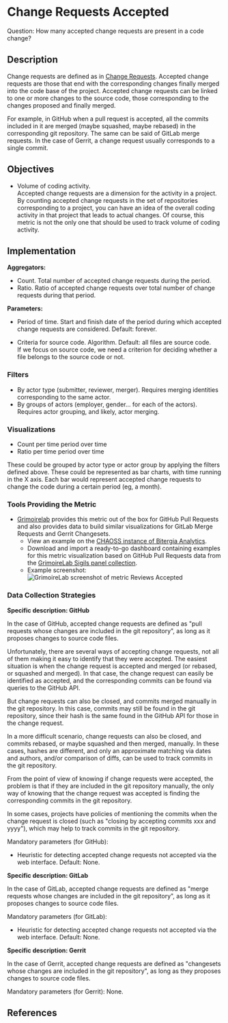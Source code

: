 # Change Requests Accepted

Question: How many accepted change requests are present in a code change?

## Description

Change requests are defined as in [Change Requests](https://chaoss.community/metric-change-requests/).
Accepted change requests are those that end with the corresponding changes
finally merged into the code base of the project.
Accepted change requests can be linked to one or more changes to the source
code, those corresponding to the changes proposed and finally merged.

For example, in GitHub when a pull request is accepted, all the
commits included in it are merged (maybe squashed, maybe rebased)
in the corresponding git repository. The same can be said of
GitLab merge requests. In the case of Gerrit, a change request usually
corresponds to a single commit.


## Objectives

* Volume of coding activity.  
    Accepted change requests are a dimension for the activity in a project.
    By counting accepted change requests in the set of repositories corresponding
    to a project, you can have an idea of the overall coding activity in
    that project that leads to actual changes.
    Of course, this metric is not the only one that should be
    used to track volume of coding activity.


## Implementation

**Aggregators:**
* Count. Total number of accepted change requests during the period.
* Ratio. Ratio of accepted change requests over total number of change requests during that period.

**Parameters:**
* Period of time. Start and finish date of the period during which accepted change requests are considered. Default: forever.  

* Criteria for source code. Algorithm. Default: all files are source code.  
    If we focus on source code, we need a criterion for deciding whether a file belongs to the source code or not.


### Filters

* By actor type (submitter, reviewer, merger). Requires merging identities corresponding to the same actor.
* By groups of actors (employer, gender... for each of the actors). Requires actor grouping, and likely, actor merging.


### Visualizations

* Count per time period over time
* Ratio per time period over time

These could be grouped by actor type or actor group by applying the filters defined above.
These could be represented as bar charts, with time running in the X axis.
Each bar would represent accepted change requests to change the code
during a certain period (eg, a month).


### Tools Providing the Metric

* [Grimoirelab](https://chaoss.github.io/grimoirelab) provides this metric out of the box for GitHub Pull Requests and also provides data to build similar visualizations for GitLab Merge Requests and Gerrit Changesets.
  - View an example on the [CHAOSS instance of Bitergia Analytics](https://chaoss.biterg.io/app/kibana#/dashboard/a7b3fd70-ef16-11e8-9be6-c962f0cee9ae).  
  - Download and import a ready-to-go dashboard containing examples for this metric visualization based on GitHub Pull Requests data from the [GrimoireLab Sigils panel collection](https://chaoss.github.io/grimoirelab-sigils/panels/github-pullrequests/).
  - Example screenshot: ![GrimoireLab screenshot of metric Reviews Accepted](images/change-requests-accepted_grimoirelab.png)


### Data Collection Strategies

**Specific description: GitHub**

In the case of GitHub, accepted change requests are defined as "pull requests
whose changes are included in the git repository",
as long as it proposes changes to source code files.

Unfortunately, there are several ways of accepting change requests, not
all of them making it easy to identify that they were accepted.
The easiest situation is when the change request is accepted and
merged (or rebased, or squashed and merged). In that case,
the change request can easily be identified as accepted, and
the corresponding commits can be found via queries to the GitHub API.

But change requests can also be closed, and commits merged manually in the
git repository. In this case, commits may still be found in the
git repository, since their hash is the same found in the GitHub API
for those in the change request.

In a more difficult scenario, change requests can also be closed, and commits
rebased, or maybe squashed and then merged, manually. In these cases,
hashes are different, and only an approximate matching via dates and
authors, and/or comparison of diffs, can be used to track commits in
the git repository.

From the point of view of knowing if change requests were accepted, the
problem is that if they are included in the git repository manually,
the only way of knowing that the change request was accepted is
finding the corresponding commits in the git repository.

In some cases, projects have policies of mentioning the commits
when the change request is closed (such as "closing by accepting commits
xxx and yyyy"), which may help to track commits in the git repository.

Mandatory parameters (for GitHub):

* Heuristic for detecting accepted change requests not accepted
  via the web interface. Default: None.

**Specific description: GitLab**

In the case of GitLab, accepted change requests are defined as "merge requests
whose changes are included in the git repository",
as long as it proposes changes to source code files.

Mandatory parameters (for GitLab):

* Heuristic for detecting accepted change requests not accepted
  via the web interface. Default: None.

**Specific description: Gerrit**

In the case of Gerrit, accepted change requests are defined as "changesets
whose changes are included in the git repository",
as long as they proposes changes to source code files.

Mandatory parameters (for Gerrit): None.

## References
